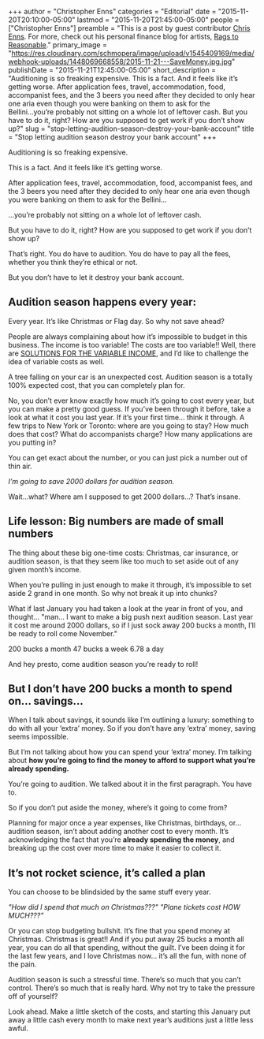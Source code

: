 +++
author = "Christopher Enns"
categories = "Editorial"
date = "2015-11-20T20:10:00-05:00"
lastmod = "2015-11-20T21:45:00-05:00"
people = ["Christopher Enns"]
preamble = "This is a post by guest contributor [Chris Enns](/scene/people/christopher-enns/). For more, check out his personal finance blog for artists, [Rags to Reasonable](http://www.ragstoreasonable.com/)."
primary_image = "https://res.cloudinary.com/schmopera/image/upload/v1545409169/media/webhook-uploads/1448069668558/2015-11-21---SaveMoney.jpg.jpg"
publishDate = "2015-11-21T12:45:00-05:00"
short_description = "Auditioning is so freaking expensive. This is a fact. And it feels like it’s getting worse. After application fees, travel, accommodation, food, accompanist fees, and the 3 beers you need after they decided to only hear one aria even though you were banking on them to ask for the Bellini...you’re probably not sitting on a whole lot of leftover cash. But you have to do it, right? How are you supposed to get work if you don’t show up?"
slug = "stop-letting-audition-season-destroy-your-bank-account"
title = "Stop letting audition season destroy your bank account"
+++


Auditioning is so freaking expensive. 

This is a fact. And it feels like it’s getting worse. 

After application fees, travel, accommodation, food, accompanist fees, and the 3 beers you need after they decided to only hear one aria even though you were banking on them to ask for the Bellini... 

...you’re probably not sitting on a whole lot of leftover cash. 

But you have to do it, right? How are you supposed to get work if you don’t show up? 

That’s right. You do have to audition. You do have to pay all the fees, whether you think they’re ethical or not. 

But you don’t have to let it destroy your bank account.  

## Audition season happens every year: 

Every year. It’s like Christmas or Flag day. So why not save ahead? 

People are always complaining about how it’s impossible to budget in this business. The income is too variable! The costs are too variable!! Well, there are [SOLUTIONS FOR THE VARIABLE INCOME](http://www.ragstoreasonable.com/survive-variable-income-seven-steps-living-less-nothing/), and I’d like to challenge the idea of variable costs as well. 

A tree falling on your car is an unexpected cost. Audition season is a totally 100% expected cost, that you can completely plan for. 

No, you don’t ever know exactly how much it’s going to cost every year, but you can make a pretty good guess. If you’ve been through it before, take a look at what it cost you last year. If it’s your first time… think it through. A few trips to New York or Toronto: where are you going to stay? How much does that cost? What do accompanists charge? How many applications are you putting in? 

You can get exact about the number, or you can just pick a number out of thin air. 

*I’m going to save 2000 dollars for audition season.*

Wait...what? Where am I supposed to get 2000 dollars...? That’s insane.

## Life lesson: Big numbers are made of small numbers

The thing about these big one-time costs: Christmas, car insurance, or audition season, is that they seem like too much to set aside out of any given month’s income. 

When you’re pulling in just enough to make it through, it’s impossible to set aside 2 grand in one month. So why not break it up into chunks? 

What if last January you had taken a look at the year in front of you, and thought… "man… I want to make a big push next audition season. Last year it cost me around 2000 dollars, so if I just sock away 200 bucks a month, I’ll be ready to roll come November." 

200 bucks a month
47 bucks a week
6.78 a day

And hey presto, come audition season you’re ready to roll!

## But I don’t have 200 bucks a month to spend on... savings...

When I talk about savings, it sounds like I’m outlining a luxury: something to do with all your ‘extra’ money. So if you don’t have any ‘extra’ money, saving seems impossible. 

But I’m not talking about how you can spend your ‘extra’ money. I’m talking about **how you’re going to find the money to afford to support what you’re already spending.** 

You’re going to audition. We talked about it in the first paragraph. You have to. 

So if you don’t put aside the money, where’s it going to come from? 

Planning for major once a year expenses, like Christmas, birthdays, or… audition season, isn’t about adding another cost to every month. It’s acknowledging the fact that you’re **already spending the money**, and breaking up the cost over more time to make it easier to collect it. 

## It’s not rocket science, it’s called a plan

You can choose to be blindsided by the same stuff every year. 

*"How did I spend that much on Christmas???"
"Plane tickets cost HOW MUCH???"*

Or you can stop budgeting bullshit. It’s fine that you spend money at Christmas. Christmas is great!! And if you put away 25 bucks a month all year, you can do all that spending, without the guilt. I’ve been doing it for the last few years, and I love Christmas now… it’s all the fun, with none of the pain. 

Audition season is such a stressful time. There’s so much that you can’t control. There’s so much that is really hard. Why not try to take the pressure off of yourself? 

Look ahead. Make a little sketch of the costs, and starting this January put away a little cash every month to make next year’s auditions just a little less awful. 
